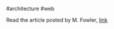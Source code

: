 #architecture #web 

Read the article posted by M. Fowler, [link](https://martinfowler.com/articles/richardsonMaturityModel.html)

